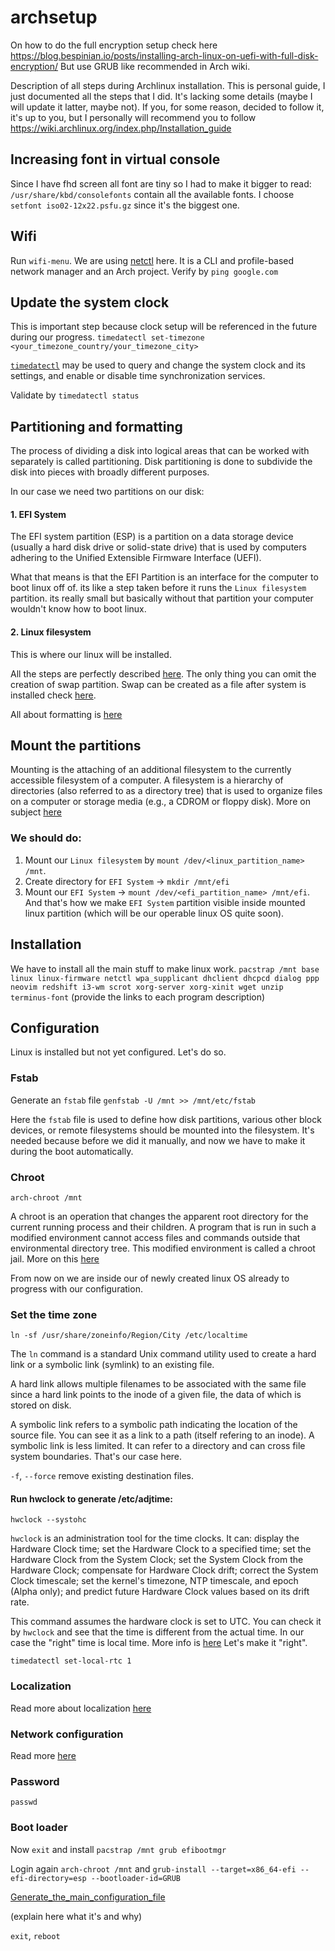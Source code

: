 # archsetup

On how to do the full encryption setup check here https://blog.bespinian.io/posts/installing-arch-linux-on-uefi-with-full-disk-encryption/
But use GRUB like recommended in Arch wiki.

Description of all steps during Archlinux installation. This is personal guide, I just documented all the steps that I did. It's lacking some details (maybe I will update it latter, maybe not). If you, for some reason, decided to follow it, it's up to you, but I personally will recommend you to follow https://wiki.archlinux.org/index.php/Installation_guide

## Increasing font in virtual console
Since I have fhd screen all font are tiny so I had to make it bigger to read:
`/usr/share/kbd/consolefonts` contain all the available fonts. I choose `setfont iso02-12x22.psfu.gz` since it's the biggest one.

## Wifi
Run `wifi-menu`. 
We are using [netctl](https://wiki.archlinux.org/index.php/Netctl) here. It is a CLI and profile-based network manager and an Arch project. 
Verify by `ping google.com`

## Update the system clock
This is important step because clock setup will be referenced in the future during our progress. 
`timedatectl set-timezone <your_timezone_country/your_timezone_city>`

[`timedatectl`](https://jlk.fjfi.cvut.cz/arch/manpages/man/timedatectl.1) may be used to query and change the system clock and its settings, and enable or disable time synchronization services.

Validate by `timedatectl status` 


## Partitioning and formatting 
The process of dividing a disk into logical areas that can be worked with separately is called partitioning. Disk partitioning is done to subdivide the disk into pieces with broadly different purposes. 

In our case we need two partitions on our disk:

#### 1. EFI System
The EFI system partition (ESP) is a partition on a data storage device (usually a hard disk drive or solid-state drive) that is used by computers adhering to the Unified Extensible Firmware Interface (UEFI).

What that means is that the EFI Partition is an interface for the computer to boot linux off of. its like a step taken    before it runs the `Linux filesystem` partition. its really small but basically without that partition your computer wouldn't know how to boot linux.

#### 2. Linux filesystem
This is where our linux will be installed.

All the steps are perfectly described [here](https://wiki.archlinux.org/index.php/Installation_guide#Partition_the_disks). The only thing you can omit the creation of swap partition. Swap can be created as a file after system is installed check [here](https://www.youtube.com/watch?v=llbL6wOcfoI).

All about formatting is [here](https://wiki.archlinux.org/index.php/Installation_guide#Format_the_partitions)    

## Mount the partitions
Mounting is the attaching of an additional filesystem to the currently accessible filesystem of a computer. A filesystem is a hierarchy of directories (also referred to as a directory tree) that is used to organize files on a computer or storage media (e.g., a CDROM or floppy disk). More on subject [here](http://www.linfo.org/mounting.html) 

### We should do:
1) Mount our `Linux filesystem` by `mount /dev/<linux_partition_name> /mnt`. 
2) Create directory for `EFI System` -> `mkdir /mnt/efi`
3) Mount our `EFI System` -> `mount /dev/<efi_partition_name> /mnt/efi`. And that's how we make `EFI System` partition visible inside mounted linux partition (which will be our operable linux OS quite soon).  

## Installation 
We have to install all the main stuff to make linux work.
`pacstrap /mnt base linux linux-firmware netctl wpa_supplicant dhclient dhcpcd dialog ppp neovim redshift i3-wm scrot xorg-server xorg-xinit wget unzip terminus-font`
(provide the links to each program description)

## Configuration
Linux is installed but not yet configured. Let's do so.

### Fstab
Generate an `fstab` file `genfstab -U /mnt >> /mnt/etc/fstab`

Here the `fstab` file is used to define how disk partitions, various other block devices, or remote filesystems should be mounted into the filesystem. It's needed because before we did it manually, and now we have to make it during the boot automatically.

### Chroot
`arch-chroot /mnt`

A chroot is an operation that changes the apparent root directory for the current running process and their children. A program that is run in such a modified environment cannot access files and commands outside that environmental directory tree. This modified environment is called a chroot jail. More on this [here](https://wiki.archlinux.org/index.php/Chroot) 

From now on we are inside our of newly created linux OS already to progress with our configuration. 

### Set the time zone

`ln -sf /usr/share/zoneinfo/Region/City /etc/localtime`

The `ln` command is a standard Unix command utility used to create a hard link or a symbolic link (symlink) to an existing file. 

A hard link allows multiple filenames to be associated with the same file since a hard link points to the inode of a given file, the data of which is stored on disk. 

A symbolic link refers to a symbolic path indicating the location of the source file. You can see it as a link to a path (itself refering to an inode). A symbolic link is less limited. It can refer to a directory and can cross file system boundaries. That's our case here.

`-f`, `--force` remove existing destination files.

#### Run hwclock to generate /etc/adjtime:

`hwclock --systohc`

`hwclock` is an administration tool for the time clocks. It can: display the Hardware Clock time; set the Hardware Clock to a specified time; set the Hardware Clock from the System Clock; set the System Clock from the Hardware Clock; compensate for Hardware Clock drift; correct the System Clock timescale; set the kernel's timezone, NTP timescale, and epoch (Alpha only); and predict future Hardware Clock values based on its drift rate.

This command assumes the hardware clock is set to UTC. You can check it by `hwclock` and see that the time is different from the actual time. In our case the "right" time is local time. More info is [here](https://wiki.archlinux.org/index.php/System_time#Time_standard) Let's make it "right".

`timedatectl set-local-rtc 1`

### Localization
Read more about localization [here](https://wiki.archlinux.org/index.php/Installation_guide#Localization)

### Network configuration
Read more [here](https://wiki.archlinux.org/index.php/Installation_guide#Network_configuration)

### Password
`passwd`

### Boot loader
Now `exit` and install `pacstrap /mnt grub efibootmgr`

Login again `arch-chroot /mnt`
and `grub-install --target=x86_64-efi --efi-directory=esp --bootloader-id=GRUB`

[Generate_the_main_configuration_file](https://wiki.archlinux.org/index.php/GRUB#Generate_the_main_configuration_file)

(explain here what it's and why)

`exit`, `reboot`
